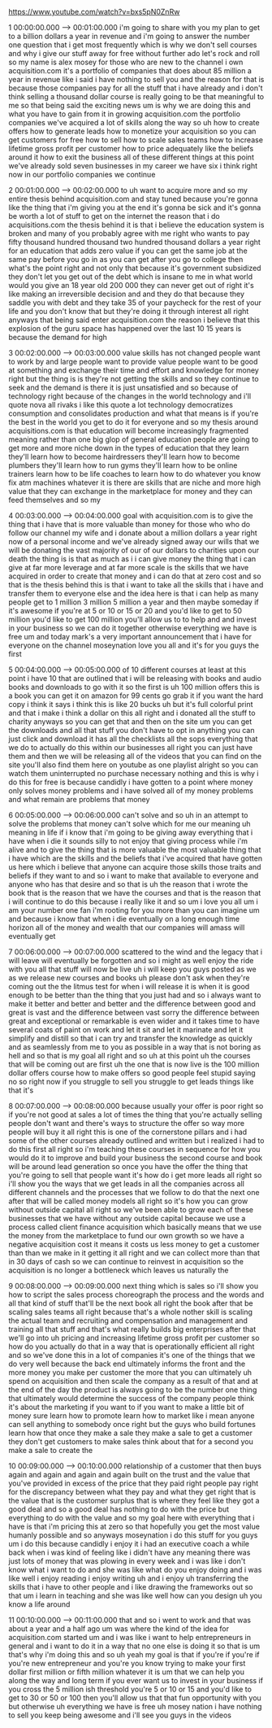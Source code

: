 https://www.youtube.com/watch?v=bxs5pN0ZnRw

1 00:00:00.000 --\> 00:01:00.000 i'm going to share with you my plan to
get to a billion dollars a year in revenue and i'm going to answer the
number one question that i get most frequently which is why we don't
sell courses and why i give our stuff away for free without further ado
let's rock and roll so my name is alex mosey for those who are new to
the channel i own acquisition.com it's a portfolio of companies that
does about 85 million a year in revenue like i said i have nothing to
sell you and the reason for that is because those companies pay for all
the stuff that i have already and i don't think selling a thousand
dollar course is really going to be that meaningful to me so that being
said the exciting news um is why we are doing this and what you have to
gain from it in growing acquisition.com the portfolio companies we've
acquired a lot of skills along the way so uh how to create offers how to
generate leads how to monetize your acquisition so you can get customers
for free how to sell how to scale sales teams how to increase lifetime
gross profit per customer how to price adequately like the beliefs
around it how to exit the business all of these different things at this
point we've already sold seven businesses in my career we have six i
think right now in our portfolio companies we continue

2 00:01:00.000 --\> 00:02:00.000 to uh want to acquire more and so my
entire thesis behind acquisition.com and stay tuned because you're gonna
like the thing that i'm giving you at the end it's gonna be sick and
it's gonna be worth a lot of stuff to get on the internet the reason
that i do acquisitions.com the thesis behind it is that i believe the
education system is broken and many of you probably agree with me right
who wants to pay fifty thousand hundred thousand two hundred thousand
dollars a year right for an education that adds zero value if you can
get the same job at the same pay before you go in as you can get after
you go to college then what's the point right and not only that because
it's government subsidized they don't let you get out of the debt which
is insane to me in what world would you give an 18 year old 200 000 they
can never get out of right it's like making an irreversible decision and
and they do that because they saddle you with debt and they take 35 of
your paycheck for the rest of your life and you don't know that but
they're doing it through interest all right anyways that being said
enter acquisition.com the reason i believe that this explosion of the
guru space has happened over the last 10 15 years is because the demand
for high

3 00:02:00.000 --\> 00:03:00.000 value skills has not changed people
want to work by and large people want to provide value people want to be
good at something and exchange their time and effort and knowledge for
money right but the thing is is they're not getting the skills and so
they continue to seek and the demand is there it is just unsatisfied and
so because of technology right because of the changes in the world
technology and i'll quote nova all rivaks i like this quote a lot
technology democratizes consumption and consolidates production and what
that means is if you're the best in the world you get to do it for
everyone and so my thesis around acquisitions.com is that education will
become increasingly fragmented meaning rather than one big glop of
general education people are going to get more and more niche down in
the types of education that they learn they'll learn how to become
hairdressers they'll learn how to become plumbers they'll learn how to
run gyms they'll learn how to be online trainers learn how to be life
coaches to learn how to do whatever you know fix atm machines whatever
it is there are skills that are niche and more high value that they can
exchange in the marketplace for money and they can feed themselves and
so my

4 00:03:00.000 --\> 00:04:00.000 goal with acquisition.com is to give
the thing that i have that is more valuable than money for those who who
do follow our channel my wife and i donate about a million dollars a
year right now of a personal income and we've already signed away our
wills that we will be donating the vast majority of our of our dollars
to charities upon our death the thing is is that as much as i i can give
money the thing that i can give at far more leverage and at far more
scale is the skills that we have acquired in order to create that money
and i can do that at zero cost and so that is the thesis behind this is
that i want to take all the skills that i have and transfer them to
everyone else and the idea here is that i can help as many people get to
1 million 3 million 5 million a year and then maybe someday if it's
awesome if you're at 5 or 10 or 15 or 20 and you'd like to get to 50
million you'd like to get 100 million you'll allow us to to help and and
invest in your business so we can do it together otherwise everything we
have is free um and today mark's a very important announcement that i
have for everyone on the channel moseynation love you all and it's for
you guys the first

5 00:04:00.000 --\> 00:05:00.000 of 10 different courses at least at
this point i have 10 that are outlined that i will be releasing with
books and audio books and downloads to go with it so the first is uh 100
million offers this is a book you can get it on amazon for 99 cents go
grab it if you want the hard copy i think it says i think this is like
20 bucks uh but it's full colorful print and that i make i think a
dollar on this all right and i donated all the stuff to charity anyways
so you can get that and then on the site um you can get the downloads
and all that stuff you don't have to opt in anything you can just click
and download it has all the checklists all the sops everything that we
do to actually do this within our businesses all right you can just have
them and then we will be releasing all of the videos that you can find
on the site you'll also find them here on youtube as one playlist
alright so you can watch them uninterrupted no purchase necessary
nothing and this is why i do this for free is because candidly i have
gotten to a point where money only solves money problems and i have
solved all of my money problems and what remain are problems that money

6 00:05:00.000 --\> 00:06:00.000 can't solve and so uh in an attempt to
solve the problems that money can't solve which for me our meaning uh
meaning in life if i know that i'm going to be giving away everything
that i have when i die it sounds silly to not enjoy that giving process
while i'm alive and to give the thing that is more valuable the most
valuable thing that i have which are the skills and the beliefs that
i've acquired that have gotten us here which i believe that anyone can
acquire those skills those traits and beliefs if they want to and so i
want to make that available to everyone and anyone who has that desire
and so that is uh the reason that i wrote the book that is the reason
that we have the courses and that is the reason that i will continue to
do this because i really like it and so um i love you all um i am your
number one fan i'm rooting for you more than you can imagine um and
because i know that when i die eventually on a long enough time horizon
all of the money and wealth that our companies will amass will
eventually get

7 00:06:00.000 --\> 00:07:00.000 scattered to the wind and the legacy
that i will leave will eventually be forgotten and so i might as well
enjoy the ride with you all that stuff will now be live uh i will keep
you guys posted as we as we release new courses and books uh please
don't ask when they're coming out the the litmus test for when i will
release it is when it is good enough to be better than the thing that
you just had and so i always want to make it better and better and
better and the difference between good and great is vast and the
difference between vast sorry the difference between great and
exceptional or remarkable is even wider and it takes time to have
several coats of paint on work and let it sit and let it marinate and
let it simplify and distill so that i can try and transfer the knowledge
as quickly and as seamlessly from me to you as possible in a way that is
not boring as hell and so that is my goal all right and so uh at this
point uh the courses that will be coming out are first uh the one that
is now live is the 100 million dollar offers course how to make offers
so good people feel stupid saying no so right now if you struggle to
sell you struggle to get leads things like that it's

8 00:07:00.000 --\> 00:08:00.000 because usually your offer is poor
right so if you're not good at sales a lot of times the thing that
you're actually selling people don't want and there's ways to structure
the offer so way more people will buy it all right this is one of the
cornerstone pillars and i had some of the other courses already outlined
and written but i realized i had to do this first all right so i'm
teaching these courses in sequence for how you would do it to improve
and build your business the second course and book will be around lead
generation so once you have the offer the thing that you're going to
sell that people want it's how do i get more leads all right so i'll
show you the ways that we get leads in all the companies across all
different channels and the processes that we follow to do that the next
one after that will be called money models all right so it's how you can
grow without outside capital all right so we've been able to grow each
of these businesses that we have without any outside capital because we
use a process called client finance acquisition which basically means
that we use the money from the marketplace to fund our own growth so we
have a negative acquisition cost it means it costs us less money to get
a customer than than we make in it getting it all right and we can
collect more than that in 30 days of cash so we can continue to reinvest
in acquisition so the acquisition is no longer a bottleneck which leaves
us naturally the

9 00:08:00.000 --\> 00:09:00.000 next thing which is sales so i'll show
you how to script the sales process choreograph the process and the
words and all that kind of stuff that'll be the next book all right the
book after that be scaling sales teams all right because that's a whole
nother skill is scaling the actual team and recruiting and compensation
and management and training all that stuff and that's what really builds
big enterprises after that we'll go into uh pricing and increasing
lifetime gross profit per customer so how do you actually do that in a
way that is operationally efficient all right and so we've done this in
a lot of companies it's one of the things that we do very well because
the back end ultimately informs the front and the more money you make
per customer the more that you can ultimately uh spend on acquisition
and then scale the company as a result of that and at the end of the day
the product is always going to be the number one thing that ultimately
would determine the success of the company people think it's about the
marketing if you want to if you want to make a little bit of money sure
learn how to promote learn how to market like i mean anyone can sell
anything to somebody once right but the guys who build fortunes learn
how that once they make a sale they make a sale to get a customer they
don't get customers to make sales think about that for a second you make
a sale to create the

10 00:09:00.000 --\> 00:10:00.000 relationship of a customer that then
buys again and again and again and again built on the trust and the
value that you've provided in excess of the price that they paid right
people pay right for the discrepancy between what they pay and what they
get right that is the value that is the customer surplus that is where
they feel like they got a good deal and so a good deal has nothing to do
with the price but everything to do with the value and so my goal here
with everything that i have is that i'm pricing this at zero so that
hopefully you get the most value humanly possible and so anyways
moseynation i do this stuff for you guys um i do this because candidly i
enjoy it i had an executive coach a while back when i was kind of
feeling like i didn't have any meaning there was just lots of money that
was plowing in every week and i was like i don't know what i want to do
and she was like what do you enjoy doing and i was like well i enjoy
reading i enjoy writing uh and i enjoy uh transferring the skills that i
have to other people and i like drawing the frameworks out so that um i
learn in teaching and she was like well how can you design uh you know a
life around

11 00:10:00.000 --\> 00:11:00.000 that and so i went to work and that
was about a year and a half ago um was where the kind of the idea for
acquisition.com started um and i was like i want to help entrepreneurs
in general and i want to do it in a way that no one else is doing it so
that is um that's why i'm doing this and so uh yeah my goal is that if
you're if you're if you're new entrepreneur and you're you know trying
to make your first dollar first million or fifth million whatever it is
um that we can help you along the way and long term if you ever want us
to invest in your business if you cross the 5 million ish threshold
you're 5 or 10 or 15 and you'd like to get to 30 or 50 or 100 then
you'll allow us that that fun opportunity with you but otherwise uh
everything we have is free uh mosey nation i have nothing to sell you
keep being awesome and i'll see you guys in the videos
